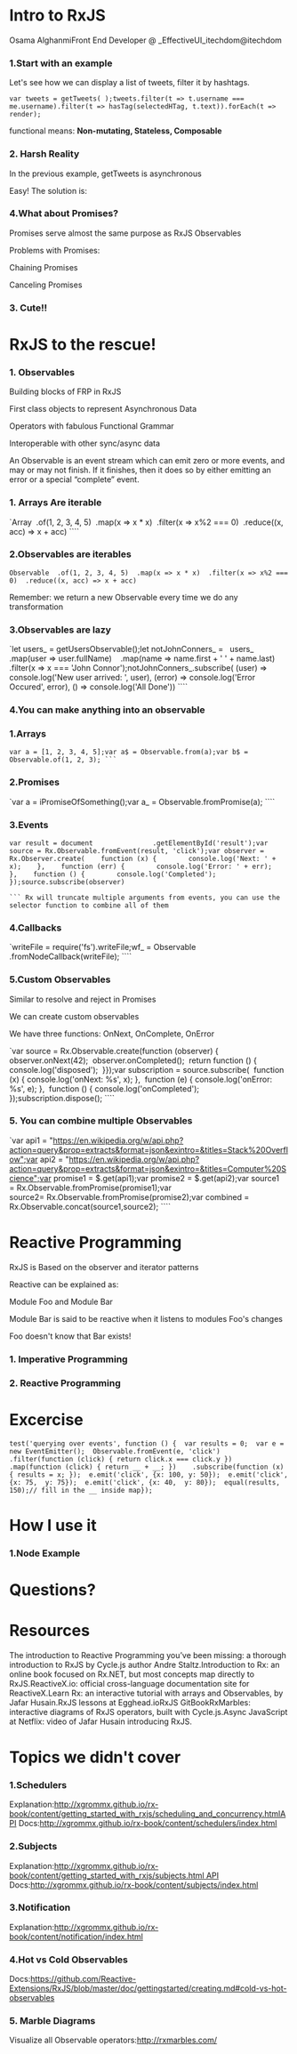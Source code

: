 # Intro to RxJS
Osama AlghanmiFront End Developer @ _EffectiveUI_itechdom@itechdom
### 1.Start with an example
Let's see how we can display a list of tweets, filter it by hashtags.

``` var tweets = getTweets( );tweets.filter(t => t.username === me.username).filter(t => hasTag(selectedHTag, t.text)).forEach(t => render); ```

functional means: **Non-mutating, Stateless, Composable**
### 2. Harsh Reality
In the previous example, getTweets is asynchronous

Easy! The solution is:
### 4.What about Promises?
Promises serve almost the same purpose as RxJS Observables

Problems with Promises:

Chaining Promises

Canceling Promises
### 3. Cute!!

# RxJS to the rescue!
### 1. Observables
Building blocks of FRP in RxJS

First class objects to represent Asynchronous Data

Operators with fabulous Functional Grammar

Interoperable with other sync/async data

An Observable is an event stream which can emit zero or more events, and may or may not finish. If it finishes, then it does so by either emitting an error or a special “complete” event.
### 1. Arrays Are iterable
`Array  .of(1, 2, 3, 4, 5)  .map(x => x * x)  .filter(x => x%2 === 0)  .reduce((x, acc) => x + acc) ````
### 2.Observables are iterables
``` Observable  .of(1, 2, 3, 4, 5)  .map(x => x * x)  .filter(x => x%2 === 0)  .reduce((x, acc) => x + acc) ```

Remember: we return a new Observable every time we do any transformation
### 3.Observables are lazy
`let users_ = getUsersObservable();let notJohnConners_ =   users_    .map(user => user.fullName)    .map(name => name.first + ' ' + name.last)    .filter(x => x === 'John Connor');notJohnConners_.subscribe( (user) => console.log('New user arrived: ', user), (error) => console.log('Error Occured', error), () => console.log('All Done')) ````
### 4.You can make anything into an observable
### 1.Arrays
`var a = [1, 2, 3, 4, 5];var a$ = Observable.from(a);var b$ = Observable.of(1, 2, 3); ```    `
### 2.Promises
`var a = iPromiseOfSomething();var a_ = Observable.fromPromise(a); ````
### 3.Events
    var result = document               .getElementById('result');var source = Rx.Observable.fromEvent(result, 'click');var observer = Rx.Observer.create(    function (x) {        console.log('Next: ' + x);    },    function (err) {        console.log('Error: ' + err);    },    function () {        console.log('Completed');    });source.subscribe(observer)

    ``` Rx will truncate multiple arguments from events, you can use the selector function to combine all of them
### 4.Callbacks
`writeFile = require('fs').writeFile;wf_ = Observable      .fromNodeCallback(writeFile); ````
### 5.Custom Observables
Similar to resolve and reject in Promises

We can create custom observables

We have three functions: OnNext, OnComplete, OnError

`var source = Rx.Observable.create(function (observer) {  observer.onNext(42);  observer.onCompleted();  return function () {    console.log('disposed');  }});var subscription = source.subscribe(  function (x) { console.log('onNext: %s', x); },  function (e) { console.log('onError: %s', e); },  function () { console.log('onCompleted'); });subscription.dispose(); ````
### 5. You can combine multiple Observables
`var api1 = "https://en.wikipedia.org/w/api.php?action=query&prop=extracts&format=json&exintro=&titles=Stack%20Overflow";var api2 = "https://en.wikipedia.org/w/api.php?action=query&prop=extracts&format=json&exintro=&titles=Computer%20Science";var promise1 = $.get(api1);var promise2 = $.get(api2);var source1 = Rx.Observable.fromPromise(promise1);var source2= Rx.Observable.fromPromise(promise2);var combined = Rx.Observable.concat(source1,source2); ````
# Reactive Programming
RxJS is Based on the observer and iterator patterns

Reactive can be explained as:

Module Foo and Module Bar

Module Bar is said to be reactive when it listens to modules Foo's changes

Foo doesn't know that Bar exists!
### 1. Imperative Programming

### 2. Reactive Programming

# Excercise
``` test('querying over events', function () {  var results = 0;  var e = new EventEmitter();  Observable.fromEvent(e, 'click')    .filter(function (click) { return click.x === click.y })    .map(function (click) { return __ + __; })    .subscribe(function (x) { results = x; });  e.emit('click', {x: 100, y: 50});  e.emit('click', {x: 75,  y: 75});  e.emit('click', {x: 40,  y: 80});  equal(results, 150);// fill in the __ inside map}); ```
# How I use it
### 1.Node Example

# Questions?
# Resources
The introduction to Reactive Programming you’ve been missing: a thorough introduction to RxJS by Cycle.js author Andre Staltz.Introduction to Rx: an online book focused on Rx.NET, but most concepts map directly to RxJS.ReactiveX.io: official cross-language documentation site for ReactiveX.Learn Rx: an interactive tutorial with arrays and Observables, by Jafar Husain.RxJS lessons at Egghead.ioRxJS GitBookRxMarbles: interactive diagrams of RxJS operators, built with Cycle.js.Async JavaScript at Netflix: video of Jafar Husain introducing RxJS.
# Topics we didn't cover
### 1.Schedulers
Explanation:http://xgrommx.github.io/rx-book/content/getting_started_with_rxjs/scheduling_and_concurrency.htmlAPI Docs:http://xgrommx.github.io/rx-book/content/schedulers/index.html
### 2.Subjects
Explanation:http://xgrommx.github.io/rx-book/content/getting_started_with_rxjs/subjects.html API Docs:http://xgrommx.github.io/rx-book/content/subjects/index.html
### 3.Notification
Explanation:http://xgrommx.github.io/rx-book/content/notification/index.html
### 4.Hot vs Cold Observables
Docs:https://github.com/Reactive-Extensions/RxJS/blob/master/doc/gettingstarted/creating.md#cold-vs-hot-observables
### 5. Marble Diagrams
Visualize all Observable operators:http://rxmarbles.com/
